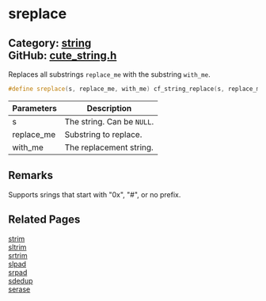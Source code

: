 [](../header.md ':include')

# sreplace

Category: [string](https://github.com/RandyGaul/cute_framework/blob/master/docs/api_reference?id=string)  
GitHub: [cute_string.h](https://github.com/RandyGaul/cute_framework/blob/master/include/cute_string.h)  
---

Replaces all substrings `replace_me` with the substring `with_me`.

```cpp
#define sreplace(s, replace_me, with_me) cf_string_replace(s, replace_me, with_me)
```

Parameters | Description
--- | ---
s | The string. Can be `NULL`.
replace_me | Substring to replace.
with_me | The replacement string.

## Remarks

Supports srings that start with "0x", "#", or no prefix.

## Related Pages

[strim](https://github.com/RandyGaul/cute_framework/blob/master/docs/string/strim.md)  
[sltrim](https://github.com/RandyGaul/cute_framework/blob/master/docs/string/sltrim.md)  
[srtrim](https://github.com/RandyGaul/cute_framework/blob/master/docs/string/srtrim.md)  
[slpad](https://github.com/RandyGaul/cute_framework/blob/master/docs/string/slpad.md)  
[srpad](https://github.com/RandyGaul/cute_framework/blob/master/docs/string/srpad.md)  
[sdedup](https://github.com/RandyGaul/cute_framework/blob/master/docs/string/sdedup.md)  
[serase](https://github.com/RandyGaul/cute_framework/blob/master/docs/string/serase.md)  
